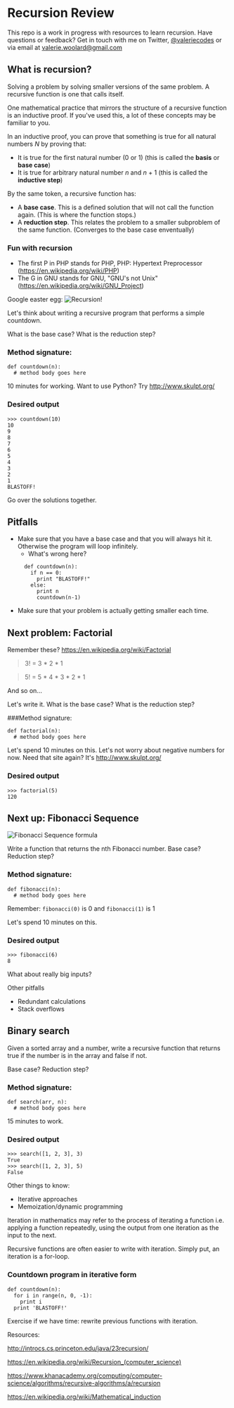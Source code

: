 # Recursion Review
This repo is a work in progress with resources to learn recursion. Have questions or feedback? Get in touch with me on Twitter, [@valeriecodes](https://twitter.com/valeriecodes) or via email at [valerie.woolard@gmail.com](mailto:valerie.woolard@gmail.com)

## What is recursion?
Solving a problem by solving smaller versions of the same problem. A recursive function is one that calls itself.

One mathematical practice that mirrors the structure of a recursive function is an inductive proof. If you've used this, a lot of these concepts may be familiar to you.

In an inductive proof, you can prove that something is true for all natural numbers _N_ by proving that:

* It is true for the first natural number (0 or 1) (this is called the **basis** or **base case**)
* It is true for arbitrary natural number _n_ and _n_ + 1 (this is called the **inductive step**)

By the same token, a recursive function has:

* A **base case**. This is a defined solution that will not call the function again. (This is where the function stops.)
* A **reduction step**. This relates the problem to a smaller subproblem of the same function. (Converges to the base case enventually)

### Fun with recursion

* The first P in PHP stands for PHP, PHP: Hypertext Preprocessor (https://en.wikipedia.org/wiki/PHP)
* The G in GNU stands for GNU, "GNU's not Unix" (https://en.wikipedia.org/wiki/GNU_Project)

Google easter egg:
![Recursion!](http://65.media.tumblr.com/bad657fe04a18ebc7ffdf4ef28c498bd/tumblr_msv4e7mMOy1qea4hso1_1280.png)

Let's think about writing a recursive program that performs a simple countdown.

What is the base case?
What is the reduction step?

### Method signature:
```
def countdown(n):
  # method body goes here
```

10 minutes for working.
Want to use Python? Try http://www.skulpt.org/

### Desired output
```
>>> countdown(10)
10
9
8
7
6
5
4
3
2
1
BLASTOFF!
```

Go over the solutions together.

## Pitfalls

* Make sure that you have a base case and that you will always hit it. Otherwise the program will loop infinitely.
  * What's wrong here?
  ```
    def countdown(n):
      if n == 0:
        print "BLASTOFF!"
      else:
        print n
        countdown(n-1)
  ```
* Make sure that your problem is actually getting smaller each time.

## Next problem: Factorial
Remember these? https://en.wikipedia.org/wiki/Factorial
> 3! = 3 * 2 * 1

> 5! = 5 * 4 * 3 * 2 * 1

And so on...

Let's write it.
What is the base case?
What is the reduction step?

###Method signature:
```
def factorial(n):
  # method body goes here
```

Let's spend 10 minutes on this. Let's not worry about negative numbers for now.
Need that site again? It's http://www.skulpt.org/

### Desired output
```
>>> factorial(5)
120
```

## Next up: Fibonacci Sequence
![Fibonacci Sequence formula](http://www.roulette-systems.org/wp-content/uploads/2012/06/fibonacciformula.jpg)

Write a function that returns the nth Fibonacci number.
Base case? Reduction step?

### Method signature:
```
def fibonacci(n):
  # method body goes here
```

Remember: `fibonacci(0)` is 0 and `fibonacci(1)` is 1

Let's spend 10 minutes on this.

### Desired output
```
>>> fibonacci(6)
8
```

What about really big inputs?

Other pitfalls

* Redundant calculations
* Stack overflows

## Binary search
Given a sorted array and a number, write a recursive function that returns true if the number is in the array and false if not.

Base case? Reduction step?

### Method signature:
```
def search(arr, n):
  # method body goes here
```

15 minutes to work.

### Desired output
```
>>> search([1, 2, 3], 3)
True
>>> search([1, 2, 3], 5)
False
```

Other things to know:
* Iterative approaches
* Memoization/dynamic programming

Iteration in mathematics may refer to the process of iterating a function i.e. applying a function repeatedly, using the output from one iteration as the input to the next.

Recursive functions are often easier to write with iteration. Simply put, an iteration is a for-loop.

### Countdown program in iterative form
```
def countdown(n):
  for i in range(n, 0, -1):
    print i
  print 'BLASTOFF!'
```

Exercise if we have time: rewrite previous functions with iteration.

Resources:

http://introcs.cs.princeton.edu/java/23recursion/

https://en.wikipedia.org/wiki/Recursion_(computer_science)

https://www.khanacademy.org/computing/computer-science/algorithms/recursive-algorithms/a/recursion

https://en.wikipedia.org/wiki/Mathematical_induction

